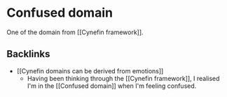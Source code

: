 # Confused domain
One of the domain from [[Cynefin framework]].

## Backlinks
* [[Cynefin domains can be derived from emotions]]
	* Having been thinking through the [[Cynefin framework]], I realised I'm in the [[Confused domain]] when I'm feeling confused.

<!-- #evergreen -->

<!-- {BearID:F8A8966E-5A96-4ACE-B0AE-E15EF10D82FD} -->
